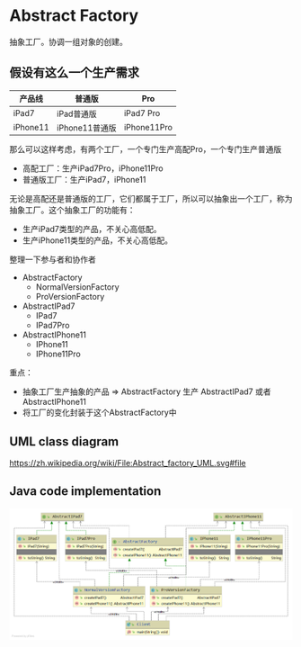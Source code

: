 # Abstract Factory
抽象工厂。协调一组对象的创建。

## 假设有这么一个生产需求

|产品线|普通版|Pro|
|---|---|---|
|iPad7| iPad普通版| iPad7 Pro |
|iPhone11| iPhone11普通版 |iPhone11Pro|

那么可以这样考虑，有两个工厂，一个专门生产高配Pro，一个专门生产普通版
- 高配工厂：生产iPad7Pro，iPhone11Pro
- 普通版工厂：生产iPad7，iPhone11

无论是高配还是普通版的工厂，它们都属于工厂，所以可以抽象出一个工厂，称为抽象工厂。这个抽象工厂的功能有：
- 生产iPad7类型的产品，不关心高低配。
- 生产iPhone11类型的产品，不关心高低配。

整理一下参与者和协作者
- AbstractFactory
  - NormalVersionFactory
  - ProVersionFactory
- AbstractIPad7
  - IPad7
  - IPad7Pro
- AbstractIPhone11
  - IPhone11
  - IPhone11Pro
  
重点：
- 抽象工厂生产抽象的产品 => AbstractFactory 生产 AbstractIPad7 或者 AbstractIPhone11
- 将工厂的变化封装于这个AbstractFactory中

## UML class diagram
https://zh.wikipedia.org/wiki/File:Abstract_factory_UML.svg#file

## Java code implementation
![](../../images/AbstractFactory-impl.png)

